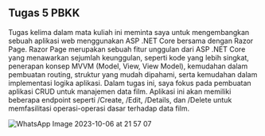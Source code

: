 ## Tugas 5 PBKK


Tugas kelima dalam mata kuliah ini meminta saya untuk mengembangkan sebuah aplikasi web menggunakan ASP .NET Core bersama dengan Razor Page. Razor Page merupakan sebuah fitur unggulan dari ASP .NET Core yang menawarkan sejumlah keunggulan, seperti kode yang lebih singkat, penerapan konsep MVVM (Model, View, View Model), kemudahan dalam pembuatan routing, struktur yang mudah dipahami, serta kemudahan dalam implementasi logika aplikasi. Dalam tugas ini, saya fokus pada pembuatan aplikasi CRUD untuk manajemen data film. Aplikasi ini akan memiliki beberapa endpoint seperti /Create, /Edit, /Details, dan /Delete untuk memfasilitasi operasi-operasi dasar terhadap data film.

![WhatsApp Image 2023-10-06 at 21 57 07](https://github.com/herukurniawann/Tugas4UWP/assets/93961310/12822601-616b-4af7-a927-35a9c7dc7490)

